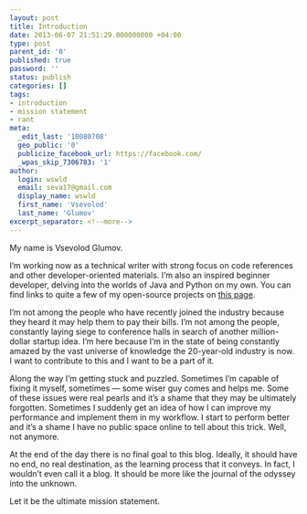 ```yaml
---
layout: post
title: Introduction
date: 2013-06-07 21:51:29.000000000 +04:00
type: post
parent_id: '0'
published: true
password: ''
status: publish
categories: []
tags:
- introduction
- mission statement
- rant
meta:
  _edit_last: '10080708'
  geo_public: '0'
  publicize_facebook_url: https://facebook.com/
  _wpas_skip_7306783: '1'
author:
  login: wswld
  email: seva17@gmail.com
  display_name: wswld
  first_name: 'Vsevolod'
  last_name: 'Glumov'
excerpt_separator: <!--more-->
---
```


My name is Vsevolod Glumov.

I’m working now as a technical writer with strong focus on code references and 
other developer-oriented materials. I’m also an inspired beginner developer, 
delving into the worlds of Java and Python on my own. You can find links to 
quite a few of my open-source projects on [this page](/projects).

<!--more-->

I’m not among the people who have recently joined the industry because they 
heard it may help them to pay their bills. I’m not among the people, constantly 
laying siege to conference halls in search of another million-dollar 
startup idea. I’m here because I’m in the state of being constantly amazed by 
the vast universe of knowledge the 20-year-old industry is now. I want to 
contribute to this and I want to be a part of it.

Along the way I’m getting stuck and puzzled. Sometimes I’m capable of fixing it 
myself, sometimes — some wiser guy comes and helps me. Some of these issues 
were real pearls and it’s a shame that they may be ultimately forgotten. 
Sometimes I suddenly get an idea of how I can improve my performance and 
implement them in my workflow. I start to perform better and it’s a shame I 
have no public space online to tell about this trick. Well, not anymore.

At the end of the day there is no final goal to this blog. Ideally, it should 
have no end, no real destination, as the learning process that it conveys. In 
fact, I wouldn’t even call it a blog. It should be more like the journal of 
the odyssey into the unknown.

Let it be the ultimate mission statement.
